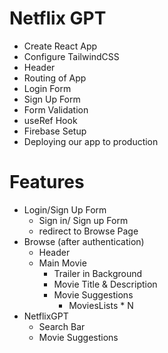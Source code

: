 # Netflix GPT

- Create React App
- Configure TailwindCSS
- Header
- Routing of App
- Login Form
- Sign Up Form
- Form Validation
- useRef Hook
- Firebase Setup
- Deploying our app to production


# Features

- Login/Sign Up Form
  - Sign in/ Sign up Form
  - redirect to Browse Page
- Browse (after authentication)
  - Header
  - Main Movie
    - Trailer in Background
    - Movie Title & Description
    - Movie Suggestions
      -  MoviesLists * N
- NetflixGPT
  - Search Bar
  - Movie Suggestions